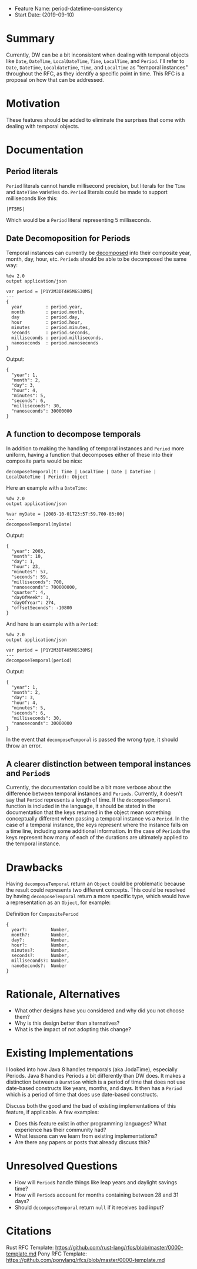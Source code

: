 * Feature Name: period-datetime-consistency
* Start Date: (2019-09-10)

# Summary
[summary]: #summary

Currently, DW can be a bit inconsistent when dealing with temporal objects like `Date`, `DateTime`, `LocalDateTime`, `Time`, `LocalTime`, and `Period`. I'll refer to `Date`, `DateTime`, `LocaldateTime`, `Time`, and `LocalTime` as "temporal instances" throughout the RFC, as they identify a specific point in time. This RFC is a proposal on how that can be addressed.

# Motivation
[motiviation]: #motiviation

These features should be added to eliminate the surprises that come with dealing with temporal objects.

# Documentation
[documentation]: #documentation

## Period literals

`Period` literals cannot handle millisecond precision, but literals for the `Time` and `DateTime` varieties do. `Period` literals could be made to support milliseconds like this:

```
|PT5MS|
```

Which would be a `Period` literal representing 5 milliseconds.

## Date Decomoposition for Periods

Temporal instances can currently be [decomposed](https://docs.mulesoft.com/mule-runtime/4.2/dataweave-types#date_decomposition) into their composite year, month, day, hour, etc. `Period`s should be able to be decomposed the same way:

```
%dw 2.0
output application/json

var period = |P1Y2M3DT4H5M6S30MS|
---
{
  year         : period.year,
  month        : period.month,
  day          : period.day,
  hour         : period.hour,
  minutes      : period.minutes,
  seconds      : period.seconds,
  milliseconds : period.milliseconds,
  nanoseconds  : period.nanoseconds
}

```

Output:
```
{
  "year": 1,
  "month": 2,
  "day": 3,
  "hour": 4,
  "minutes": 5,
  "seconds": 6,
  "milliseconds": 30,
  "nanoseconds": 30000000
}
```

## A function to decompose temporals

In addition to making the handling of temporal instances and `Period` more uniform, having a function that decomposes either of these into their composite parts would be nice:

```
decomposeTemporal(t: Time | LocalTime | Date | DateTime | LocalDateTime | Period): Object
```

Here an example with a `DateTime`:

```
%dw 2.0
output application/json

%var myDate = |2003-10-01T23:57:59.700-03:00|
---
decomposeTemporal(myDate)
```

Output:
```
{
  "year": 2003,
  "month": 10,
  "day": 1,
  "hour": 23,
  "minutes": 57,
  "seconds": 59,
  "milliseconds": 700,
  "nanoseconds": 700000000,
  "quarter": 4,
  "dayOfWeek": 3,
  "dayOfYear": 274,
  "offsetSeconds": -10800
}
```

And here is an example with a `Period`:

```
%dw 2.0
output application/json

var period = |P1Y2M3DT4H5M6S30MS|
---
decomposeTemporal(period)
```

Output:
```
{
  "year": 1,
  "month": 2,
  "day": 3,
  "hour": 4,
  "minutes": 5,
  "seconds": 6,
  "milliseconds": 30,
  "nanoseconds": 30000000
}
```

In the event that `decomposeTemporal` is passed the wrong type, it should throw an error.

## A clearer distinction between temporal instances and `Period`s

Currently, the documentation could be a bit more verbose about the difference between temporal instances and `Periods`. Currently, it doesn't say that `Period` represents a length of time. If the `decomposeTemporal` function is included in the language, it should be stated in the documentation that the keys returned in the object mean something conceptually different when passing a temporal instance vs a `Period`. In the case of a temporal instance, the keys represent where the instance falls on a time line, including some additional information. In the case of `Period`s the keys represent how many of each of the durations are ultimately applied to the temporal instance.

# Drawbacks
[drawbacks]: #drawbacks

Having `decomposeTemporal` return an `Object` could be problematic because the result could represents two different concepts. This could be resolved by having `decomposeTemporal` return a more specific type, which would have a representation as an `Object`, for example:

Definition for `CompositePeriod`
```
{
  year?:         Number,
  month?:        Number,
  day?:          Number,
  hour?:         Number,
  minutes?:      Number,
  seconds?:      Number,
  milliseconds?: Number,
  nanoSeconds?:  Number
}
```

# Rationale, Alternatives
[rationale]: #rationale

* What other designs have you considered and why did you not choose them?
* Why is this design better than alternatives?
* What is the impact of not adopting this change?

# Existing Implementations
[existing-implementations]: #existing-implementations

I looked into how Java 8 handles temporals (aka JodaTime), especially Periods. Java 8 handles Periods a bit differently than DW does. It makes a distinction between a `Duration` which is a period of time that does not use date-based constructs like years, months, and days. It then has a `Period` which is a period of time that does use date-based constructs.

Discuss both the good and the bad of existing implementations of this feature, if applicable. A few examples:

* Does this feature exist in other programming languages? What experience has their community had?
* What lessons can we learn from existing implementations?
* Are there any papers or posts that already discuss this?

# Unresolved Questions
[unresolved-questions]: #unresolved-questions

* How will `Period`s handle things like leap years and daylight savings time?
* How will `Period`s account for months containing between 28 and 31 days?
* Should `decomposeTemporal` return `null` if it receives bad input?


# Citations
[citations]: #citations
Rust RFC Template: https://github.com/rust-lang/rfcs/blob/master/0000-template.md
Pony RFC Template: https://github.com/ponylang/rfcs/blob/master/0000-template.md
